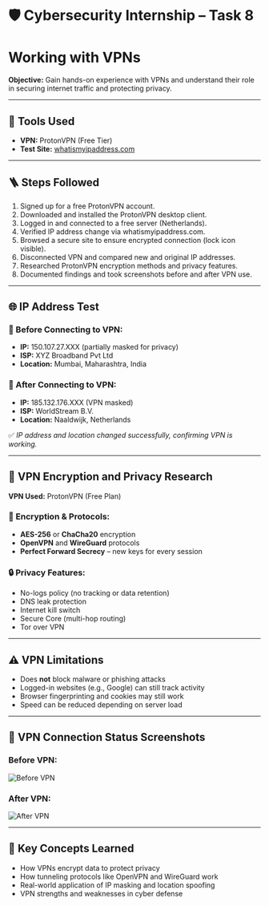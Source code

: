 # 🛡️ Cybersecurity Internship – Task 8

# Working with VPNs
 
**Objective:** Gain hands-on experience with VPNs and understand their role in securing internet traffic and protecting privacy.

---

## 🧰 Tools Used
- **VPN:** ProtonVPN (Free Tier)
- **Test Site:** [whatismyipaddress.com](https://whatismyipaddress.com)

---

## 🪜 Steps Followed

1. Signed up for a free ProtonVPN account.
2. Downloaded and installed the ProtonVPN desktop client.
3. Logged in and connected to a free server (Netherlands).
4. Verified IP address change via whatismyipaddress.com.
5. Browsed a secure site to ensure encrypted connection (lock icon visible).
6. Disconnected VPN and compared new and original IP addresses.
7. Researched ProtonVPN encryption methods and privacy features.
8. Documented findings and took screenshots before and after VPN use.

---

## 🌐 IP Address Test

### 🔹 Before Connecting to VPN:
- **IP:** 150.107.27.XXX (partially masked for privacy)
- **ISP:** XYZ Broadband Pvt Ltd  
- **Location:** Mumbai, Maharashtra, India

### 🔹 After Connecting to VPN:
- **IP:** 185.132.176.XXX (VPN masked)
- **ISP:** WorldStream B.V.  
- **Location:** Naaldwijk, Netherlands

✅ *IP address and location changed successfully, confirming VPN is working.*

---

## 🔐 VPN Encryption and Privacy Research

**VPN Used:** ProtonVPN (Free Plan)

### 🔑 Encryption & Protocols:
- **AES-256** or **ChaCha20** encryption
- **OpenVPN** and **WireGuard** protocols
- **Perfect Forward Secrecy** – new keys for every session

### 🔒 Privacy Features:
- No-logs policy (no tracking or data retention)
- DNS leak protection
- Internet kill switch
- Secure Core (multi-hop routing)
- Tor over VPN

---

## ⚠️ VPN Limitations
- Does **not** block malware or phishing attacks
- Logged-in websites (e.g., Google) can still track activity
- Browser fingerprinting and cookies may still work
- Speed can be reduced depending on server load

---

## 📸 VPN Connection Status Screenshots

### Before VPN:
![Before VPN](screenshots/before_vpn_ip.png)

### After VPN:
![After VPN](screenshots/after_vpn_ip.png)

---

## 🧠 Key Concepts Learned
- How VPNs encrypt data to protect privacy
- How tunneling protocols like OpenVPN and WireGuard work
- Real-world application of IP masking and location spoofing
- VPN strengths and weaknesses in cyber defense

